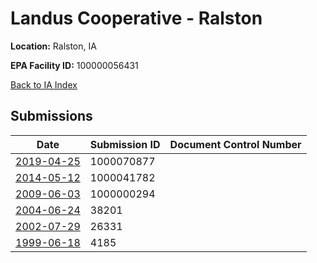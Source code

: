 # Landus Cooperative - Ralston

**Location:** Ralston, IA

**EPA Facility ID:** 100000056431

[Back to IA Index](../../index.md)

## Submissions

| Date | Submission ID | Document Control Number |
|------|--------------|-------------------------|
| [2019-04-25](submissions/1000070877.md) | 1000070877 |  |
| [2014-05-12](submissions/1000041782.md) | 1000041782 |  |
| [2009-06-03](submissions/1000000294.md) | 1000000294 |  |
| [2004-06-24](submissions/38201.md) | 38201 |  |
| [2002-07-29](submissions/26331.md) | 26331 |  |
| [1999-06-18](submissions/4185.md) | 4185 |  |
